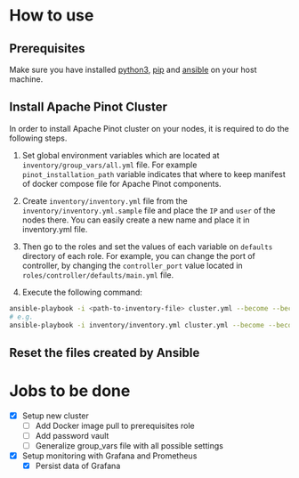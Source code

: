 # How to use

## Prerequisites

Make sure you have installed [python3](https://www.python.org/downloads/), [pip](https://pip.pypa.io/en/stable/installation/) and [ansible](https://pypi.org/project/ansible/) on your host machine.

## Install Apache Pinot Cluster

In order to install Apache Pinot cluster on your nodes, it is required to do the following steps.
1. Set global environment variables which are located at `inventory/group_vars/all.yml` file. For example `pinot_installation_path` variable indicates that where to keep manifest of docker compose file for Apache Pinot components.

2. Create `inventory/inventory.yml` file from the `inventory/inventory.yml.sample` file and place the `IP` and `user` of the nodes there. You can easily create a new name and place it in inventory.yml‍ file.


3. Then go to the roles and set the values of each variable on `defaults` directory of each role. For example, you can change the port of controller, by changing the `controller_port` value located in `roles/controller/defaults/main.yml` file.

4. Execute the following command:
  ```bash
  ansible-playbook -i <path-to-inventory-file> cluster.yml --become --become-user=root --private-key=<path-to-private-key> -v -b
  # e.g.
  ansible-playbook -i inventory/inventory.yml cluster.yml --become --become-user=root --private-key=~/.ssh/ssh_pk -v -b
  ```

## Reset the files created by Ansible

# Jobs to be done

- [X] Setup new cluster
  - [ ] Add Docker image pull to prerequisites role
  - [ ] Add password vault 
  - [ ] Generalize group_vars file with all possible settings
- [X] Setup monitoring with Grafana and Prometheus
  - [X] Persist data of Grafana 
